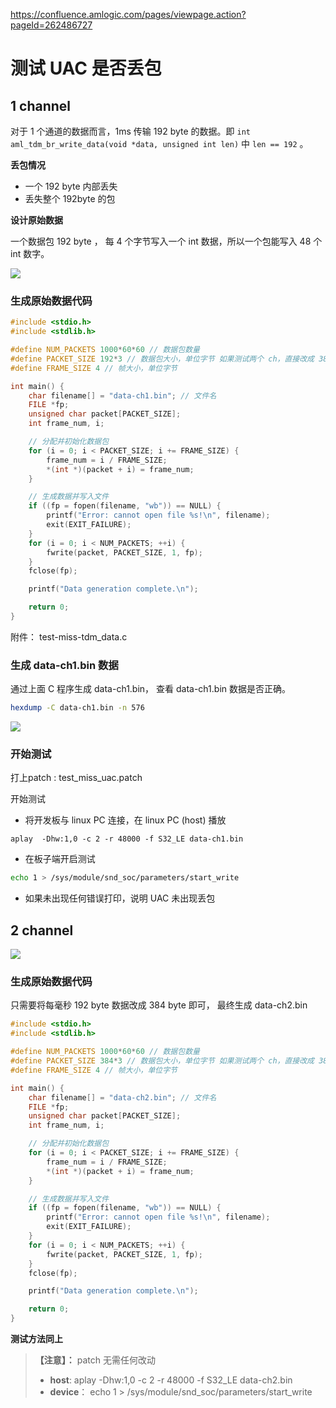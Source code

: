 
https://confluence.amlogic.com/pages/viewpage.action?pageId=262486727

# 测试 UAC 是否丢包

## 1 channel

对于 1 个通道的数据而言，1ms 传输 192 byte 的数据。即 `int aml_tdm_br_write_data(void *data, unsigned int len)` 中 `len == 192` 。

**丢包情况**

- 一个 192 byte 内部丢失
- 丢失整个 192byte 的包

**设计原始数据**

一个数据包 192 byte ， 每 4 个字节写入一个 int 数据，所以一个包能写入 48 个 int 数字。

![](https://cdn.staticaly.com/gh/kendall-cpp/blogPic@main/blog-01/image.5ndzvygtbf40.webp)

### 生成原始数据代码

```c
#include <stdio.h> 
#include <stdlib.h>

#define NUM_PACKETS 1000*60*60 // 数据包数量
#define PACKET_SIZE 192*3 // 数据包大小，单位字节 如果测试两个 ch，直接改成 384
#define FRAME_SIZE 4 // 帧大小，单位字节

int main() {
    char filename[] = "data-ch1.bin"; // 文件名
    FILE *fp;
    unsigned char packet[PACKET_SIZE];
    int frame_num, i;

    // 分配并初始化数据包
    for (i = 0; i < PACKET_SIZE; i += FRAME_SIZE) {
        frame_num = i / FRAME_SIZE;
        *(int *)(packet + i) = frame_num;
    }   

    // 生成数据并写入文件
    if ((fp = fopen(filename, "wb")) == NULL) {
        printf("Error: cannot open file %s!\n", filename);
        exit(EXIT_FAILURE);
    }   
    for (i = 0; i < NUM_PACKETS; ++i) {
        fwrite(packet, PACKET_SIZE, 1, fp);
    }   
    fclose(fp);

    printf("Data generation complete.\n");

    return 0;
}
```

附件： test-miss-tdm_data.c

### 生成 data-ch1.bin 数据

通过上面 C 程序生成 data-ch1.bin， 查看 data-ch1.bin 数据是否正确。
```sh
hexdump -C data-ch1.bin -n 576
```

![](https://cdn.staticaly.com/gh/kendall-cpp/blogPic@main/blog-01/image.4510w4xufps0.webp)

### 开始测试

打上patch : test_miss_uac.patch

开始测试

- 将开发板与 linux PC  连接，在 linux PC (host) 播放 

```
aplay  -Dhw:1,0 -c 2 -r 48000 -f S32_LE data-ch1.bin
```

- 在板子端开启测试

```sh
echo 1 > /sys/module/snd_soc/parameters/start_write
```

- 如果未出现任何错误打印，说明 UAC 未出现丢包


## 2 channel

![](https://cdn.staticaly.com/gh/kendall-cpp/blogPic@main/blog-01/image.f76io2ycjps.webp)

### 生成原始数据代码

只需要将每毫秒 192 byte 数据改成 384 byte 即可， 最终生成 data-ch2.bin

```c
#include <stdio.h> 
#include <stdlib.h>

#define NUM_PACKETS 1000*60*60 // 数据包数量
#define PACKET_SIZE 384*3 // 数据包大小，单位字节 如果测试两个 ch，直接改成 384
#define FRAME_SIZE 4 // 帧大小，单位字节

int main() {
    char filename[] = "data-ch2.bin"; // 文件名
    FILE *fp;
    unsigned char packet[PACKET_SIZE];
    int frame_num, i;

    // 分配并初始化数据包
    for (i = 0; i < PACKET_SIZE; i += FRAME_SIZE) {
        frame_num = i / FRAME_SIZE;
        *(int *)(packet + i) = frame_num;
    }   

    // 生成数据并写入文件
    if ((fp = fopen(filename, "wb")) == NULL) {
        printf("Error: cannot open file %s!\n", filename);
        exit(EXIT_FAILURE);
    }   
    for (i = 0; i < NUM_PACKETS; ++i) {
        fwrite(packet, PACKET_SIZE, 1, fp);
    }   
    fclose(fp);

    printf("Data generation complete.\n");

    return 0;
}
```

**测试方法同上**

> **【注意】：**  patch 无需任何改动
> - **host**: aplay  -Dhw:1,0 -c 2 -r 48000 -f S32_LE data-ch2.bin
> - **device**： echo 1 > /sys/module/snd_soc/parameters/start_write